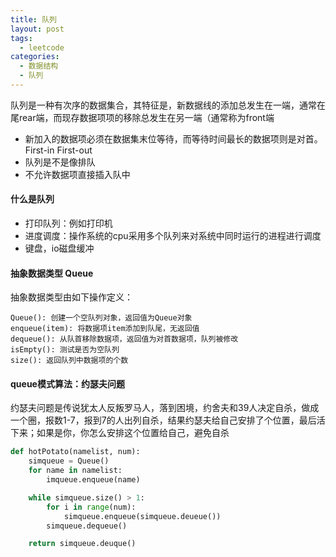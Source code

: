 ```yaml
---
title: 队列
layout: post
tags:
  - leetcode
categories:
  - 数据结构
  - 队列
---
```


队列是一种有次序的数据集合，其特征是，新数据线的添加总发生在一端，通常在尾rear端，而现存数据项项的移除总发生在另一端（通常称为front端

- 新加入的数据项必须在数据集末位等待，而等待时间最长的数据项则是对首。First-in First-out
- 队列是不是像排队
- 不允许数据项直接插入队中

<!-- more -->


#### 什么是队列

- 打印队列：例如打印机
- 进度调度：操作系统的cpu采用多个队列来对系统中同时运行的进程进行调度
- 键盘，io磁盘缓冲

#### 抽象数据类型 Queue

抽象数据类型由如下操作定义：

```
Queue(): 创建一个空队列对象，返回值为Queue对象
enqueue(item): 将数据项item添加到队尾，无返回值
dequeue(): 从队首移除数据项，返回值为对首数据项，队列被修改
isEmpty(): 测试是否为空队列
size(): 返回队列中数据项的个数
```

#### queue模式算法：约瑟夫问题

约瑟夫问题是传说犹太人反叛罗马人，落到困境，约舍夫和39人决定自杀，做成一个圈，报数1-7，报到7的人出列自杀，结果约瑟夫给自己安排了个位置，最后活下来；如果是你，你怎么安排这个位置给自己，避免自杀

```python
def hotPotato(namelist, num):
    simqueue = Queue()
    for name in namelist:
        imqueue.enqueue(name)

    while simqueue.size() > 1:
        for i in range(num):
            simqueue.enqueue(simqueue.deueue())
        simqueue.dequeue()

    return simqueue.deuque()
```

